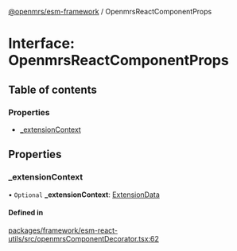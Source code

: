 [@openmrs/esm-framework](../API.md) / OpenmrsReactComponentProps

# Interface: OpenmrsReactComponentProps

## Table of contents

### Properties

- [\_extensionContext](openmrsreactcomponentprops.md#_extensioncontext)

## Properties

### \_extensionContext

• `Optional` **\_extensionContext**: [ExtensionData](extensiondata.md)

#### Defined in

[packages/framework/esm-react-utils/src/openmrsComponentDecorator.tsx:62](https://github.com/openmrs/openmrs-esm-core/blob/master/packages/framework/esm-react-utils/src/openmrsComponentDecorator.tsx#L62)
